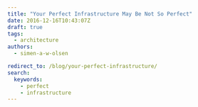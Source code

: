 ```yaml
---
title: "Your Perfect Infrastructure May Be Not So Perfect"
date: 2016-12-16T10:43:07Z
draft: true
tags:
  - architecture
authors:
  - simen-a-w-olsen

redirect_to: /blog/your-perfect-infrastructure/
search:
  keywords:
    - perfect
    - infrastructure
---
```



